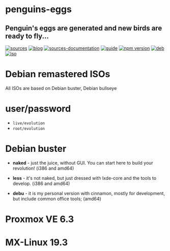 penguins-eggs
=============

## Penguin&#39;s eggs are generated and new birds are ready to fly...
[![sources](https://img.shields.io/badge/github-sources-blue)](https://github.com/pieroproietti/penguins-eggs)
[![blog](https://img.shields.io/badge/blog-penguin's%20eggs-blue)](https://penguins-eggs.net)
[![sources-documentation](https://img.shields.io/badge/sources-documentation-blue)](https://penguins-eggs.net/sources-documentation/index.html)
[![guide](https://img.shields.io/badge/guide-penguin's%20eggs-blue)](https://penguins-eggs.net/book/)
[![npm version](https://img.shields.io/npm/v/penguins-eggs.svg)](https://npmjs.org/package/penguins-eggs)
[![deb](https://img.shields.io/badge/deb-packages-orange)](https://sourceforge.net/projects/penguins-eggs/files/packages-deb)
[![iso](https://img.shields.io/badge/iso-images-orange)](https://sourceforge.net/projects/penguins-eggs/files/iso)

# Debian remastered ISOs

All ISOs are based on Debian buster, Debian bullseye

# user/password
* ```live/evolution```
* ```root/evolution```

# Debian buster 

* **naked** - just the juice, without GUI. You can start here to build your revolution! (i386 and amd64)

* **less** - it's not naked, but just dressed with lxde-core and the tools to develop. (i386 and amd64)

* **debu**  - it is my personal version with cinnamon, mostly for development, but include common office tools; (amd64)

 # Proxmox VE 6.3

 # MX-Linux 19.3
 
